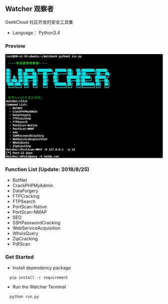 ## Watcher 观察者
GeekCloud 社区开发的安全工具集

- Language： Python3.4

### Preview

![Preview](/images/Preview.jpg)

### Function List (Update: 2018/8/25)

  - BotNet
  - CrackPHPMyAdmin
  - DataForgery
  - FTPCracking
  - FTPSearch
  - PortScan-Native
  - PortScan-NMAP
  - SEO
  - SSHPasswordCracking
  - WebServiceAcquisition
  - WhoisQuery
  - ZipCracking
  - PdfScan
  
### Get Started

-  Install dependency package

```shell
  pip install -r requirement
```

-  Run the Watcher Terminal

```shell
  python run.py
```

